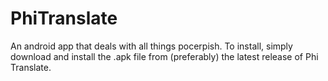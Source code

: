 # PhiTranslate
An android app that deals with all things pocerpish.
To install, simply download and install the .apk file from (preferably) the latest release of Phi Translate.
